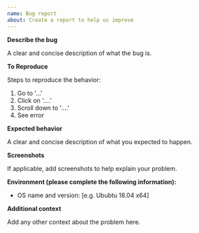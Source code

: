 ```yaml
---
name: Bug report
about: Create a report to help us improve
---
```


**Describe the bug**

A clear and concise description of what the bug is.

**To Reproduce**

Steps to reproduce the behavior:
1. Go to '...'
2. Click on '....'
3. Scroll down to '....'
4. See error

**Expected behavior**

A clear and concise description of what you expected to happen.

**Screenshots**

If applicable, add screenshots to help explain your problem.

**Environment (please complete the following information):**

 - OS name and version: [e.g. Ububtu 18.04 x64]

**Additional context**

Add any other context about the problem here.
